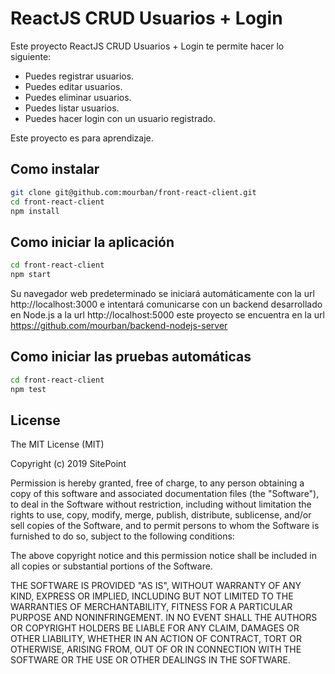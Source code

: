# ReactJS CRUD Usuarios + Login

Este proyecto ReactJS CRUD Usuarios + Login te permite hacer lo siguiente:
  - Puedes registrar usuarios.
  - Puedes editar usuarios.
  - Puedes eliminar usuarios.
  - Puedes listar usuarios.
  - Puedes hacer login con un usuario registrado.

Este proyecto es para aprendizaje.

##  Como instalar

```bash
git clone git@github.com:mourban/front-react-client.git
cd front-react-client
npm install
```

## Como iniciar la aplicación

```bash
cd front-react-client
npm start
```
Su navegador web predeterminado se iniciará automáticamente con la url http://localhost:3000 e intentará comunicarse con un backend desarrollado en Node.js a la url http://localhost:5000 este proyecto se encuentra en la url https://github.com/mourban/backend-nodejs-server

## Como iniciar las pruebas automáticas

```bash
cd front-react-client
npm test
```

## License

The MIT License (MIT)

Copyright (c) 2019 SitePoint

Permission is hereby granted, free of charge, to any person obtaining a copy of this software and associated documentation files (the "Software"), to deal in the Software without restriction, including without limitation the rights to use, copy, modify, merge, publish, distribute, sublicense, and/or sell copies of the Software, and to permit persons to whom the Software is furnished to do so, subject to the following conditions:

The above copyright notice and this permission notice shall be included in all copies or substantial portions of the Software.

THE SOFTWARE IS PROVIDED "AS IS", WITHOUT WARRANTY OF ANY KIND, EXPRESS OR IMPLIED, INCLUDING BUT NOT LIMITED TO THE WARRANTIES OF MERCHANTABILITY, FITNESS FOR A PARTICULAR PURPOSE AND NONINFRINGEMENT. IN NO EVENT SHALL THE AUTHORS OR COPYRIGHT HOLDERS BE LIABLE FOR ANY CLAIM, DAMAGES OR OTHER LIABILITY, WHETHER IN AN ACTION OF CONTRACT, TORT OR OTHERWISE, ARISING FROM, OUT OF OR IN CONNECTION WITH THE SOFTWARE OR THE USE OR OTHER DEALINGS IN THE SOFTWARE.
